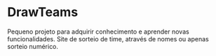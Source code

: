 # DrawTeams
Pequeno projeto para adquirir conhecimento e aprender novas funcionalidades. Site de sorteio de time, através de nomes ou apenas sorteio numérico.
